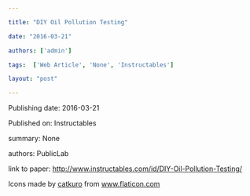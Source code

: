 ---
title: "DIY Oil Pollution Testing"
date: "2016-03-21"
authors: ['admin']
tags:  ['Web Article', 'None', 'Instructables']
layout: "post"
---
Publishing date: 2016-03-21

Published on: Instructables

summary: None

authors: PublicLab

link to paper: http://www.instructables.com/id/DIY-Oil-Pollution-Testing/

Icons made by <a href="https://www.flaticon.com/free-icon/bookshelves_3576884" title="catkuro">catkuro</a> from <a href="https://www.flaticon.com/" title="Flaticon"> www.flaticon.com</a>